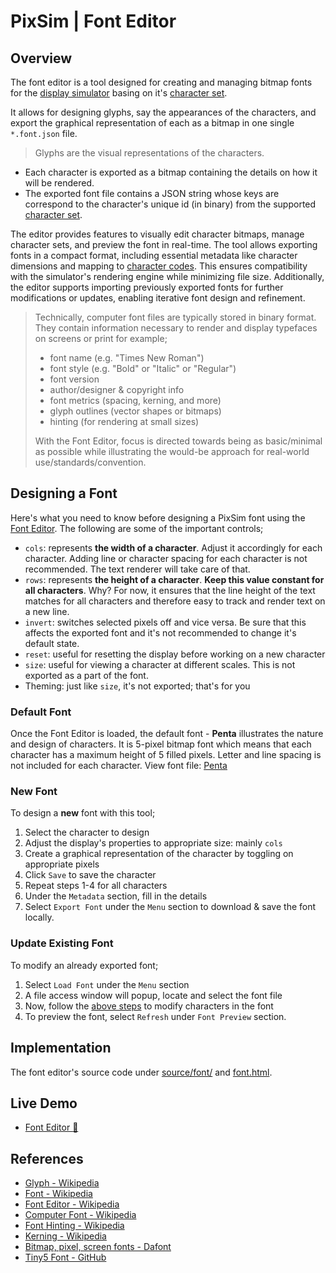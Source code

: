 # PixSim | Font Editor

## Overview

The font editor is a tool designed for creating and managing bitmap fonts for
the [display simulator](./display-unit.md) basing on it's
[character set](./charset.md).

It allows for designing glyphs, say the appearances of the characters, and export the
graphical representation of each as a bitmap in one single `*.font.json` file.

>Glyphs are the visual representations of the characters.

-   Each character is exported as a bitmap containing the details on how it will
    be rendered.
-   The exported font file contains a JSON string whose keys are correspond to
    the character's unique id (in binary) from the supported
    [character set](./charset.md).

The editor provides features to visually edit character bitmaps, manage
character sets, and preview the font in real-time. The tool allows exporting
fonts in a compact format, including essential metadata like character
dimensions and mapping to [character codes](./charset.md#character-codes). This
ensures compatibility with the simulator's rendering engine while minimizing
file size. Additionally, the editor supports importing previously exported fonts
for further modifications or updates, enabling iterative font design and
refinement.

> Technically, computer font files are typically stored in binary format. They
> contain information necessary to render and display typefaces on screens or
> print for example;
>
> -   font name (e.g. "Times New Roman")
> -   font style (e.g. "Bold" or "Italic" or "Regular")
> -   font version
> -   author/designer & copyright info
> -   font metrics (spacing, kerning, and more)
> -   glyph outlines (vector shapes or bitmaps)
> -   hinting (for rendering at small sizes)
>
> With the Font Editor, focus is directed towards being as basic/minimal as
> possible while illustrating the would-be approach for real-world
> use/standards/convention.

## Designing a Font

Here's what you need to know before designing a PixSim font using the
[Font Editor](https://henryhale.github.io/pixsim/font.html). The following are
some of the important controls;

-   `cols`: represents **the width of a character**. Adjust it accordingly for
    each character. Adding line or character spacing for each character is not
    recommended. The text renderer will take care of that.
-   `rows`: represents **the height of a character**. **Keep this value constant
    for all characters**. Why? For now, it ensures that the line height of the
    text matches for all characters and therefore easy to track and render text
    on a new line.
-   `invert`: switches selected pixels off and vice versa. Be sure that this
    affects the exported font and it's not recommended to change it's default
    state.
-   `reset`: useful for resetting the display before working on a new character
-   `size`: useful for viewing a character at different scales. This is not
    exported as a part of the font.
-   Theming: just like `size`, it's not exported; that's for you

### Default Font

Once the Font Editor is loaded, the default font - **Penta** illustrates the
nature and design of characters. It is 5-pixel bitmap font which means that each
character has a maximum height of 5 filled pixels. Letter and line spacing is
not included for each character. View font file:
[Penta](../source/font/Penta.font.json)

### New Font

To design a **new** font with this tool;

1. Select the character to design
2. Adjust the display's properties to appropriate size: mainly `cols`
3. Create a graphical representation of the character by toggling on appropriate
   pixels
4. Click `Save` to save the character
5. Repeat steps 1-4 for all characters
6. Under the `Metadata` section, fill in the details
7. Select `Export Font` under the `Menu` section to download & save the font
   locally.

### Update Existing Font

To modify an already exported font;

1. Select `Load Font` under the `Menu` section
2. A file access window will popup, locate and select the font file
3. Now, follow the [above steps](#new-font) to modify characters in the font
4. To preview the font, select `Refresh` under `Font Preview` section.

## Implementation

The font editor's source code under [source/font/](../source/font/) and
[font.html](../font.html).

## Live Demo

-   [Font Editor :rocket:](https://henryhale.github.io/pixsim/font.html)

## References

-   [Glyph - Wikipedia](https://wikipedia.org/wiki/Glyph)
-   [Font - Wikipedia](https://wikipedia.org/wiki/Font)
-   [Font Editor - Wikipedia](https://wikipedia.org/wiki/Font_editor)
-   [Computer Font - Wikipedia](https://wikipedia.org/wiki/Computer_font)
-   [Font Hinting - Wikipedia](https://wikipedia.org/wiki/Font_hinting)
-   [Kerning - Wikipedia](https://wikipedia.org/wiki/Kerning)
-   [Bitmap, pixel, screen fonts - Dafont](https://www.dafont.com/bitmap.php)
-   [Tiny5 Font - GitHub](https://github.com/Gissio/font_tiny5)
